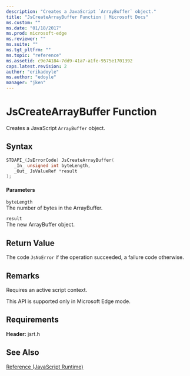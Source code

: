 ```yaml
---
description: "Creates a JavaScript `ArrayBuffer` object."
title: "JsCreateArrayBuffer Function | Microsoft Docs"
ms.custom: ""
ms.date: "01/18/2017"
ms.prod: microsoft-edge
ms.reviewer: ""
ms.suite: ""
ms.tgt_pltfrm: ""
ms.topic: "reference"
ms.assetid: c9e74184-7dd9-41a7-a1fe-9575e1701392
caps.latest.revision: 2
author: "erikadoyle"
ms.author: "edoyle"
manager: "jken"
---
```

# JsCreateArrayBuffer Function
Creates a JavaScript `ArrayBuffer` object.  
  
## Syntax  
  
```cpp  
STDAPI_(JsErrorCode) JsCreateArrayBuffer(  
   _In_ unsigned int byteLength,  
   _Out_ JsValueRef *result  
);  
```  
  
#### Parameters  
 `byteLength`  
 The number of bytes in the ArrayBuffer.  
  
 `result`  
 The new ArrayBuffer object.  
  
## Return Value  
 The code `JsNoError` if the operation succeeded, a failure code otherwise.  
  
## Remarks  
 Requires an active script context.  
  
 This API is supported only in Microsoft Edge mode.  
  
## Requirements  
 **Header:** jsrt.h  
  
## See Also  
 [Reference (JavaScript Runtime)](../chakra-hosting/reference-javascript-runtime.md)